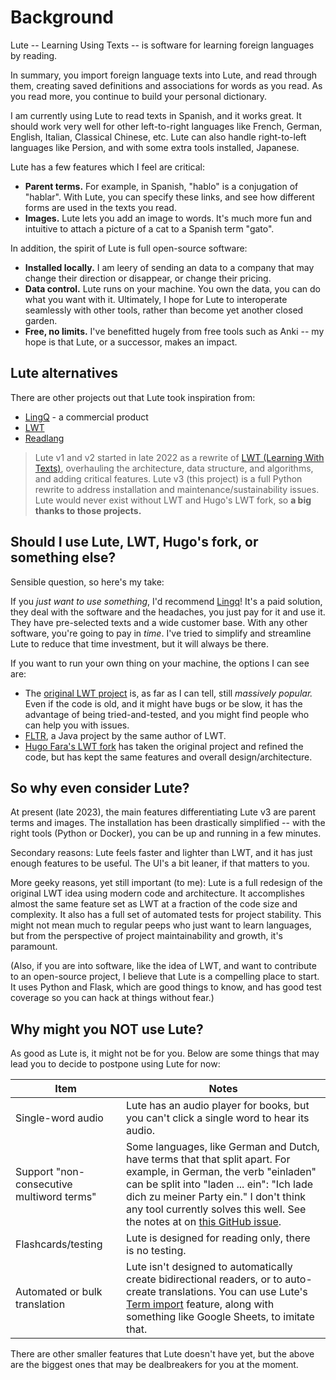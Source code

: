 # Background

Lute -- Learning Using Texts -- is software for learning foreign languages by reading.

In summary, you import foreign language texts into Lute, and read through them, creating saved definitions and associations for words as you read.  As you read more, you continue to build your personal dictionary.

I am currently using Lute to read texts in Spanish, and it works great.  It should work very well for other left-to-right languages like French, German, English, Italian, Classical Chinese, etc.  Lute can also handle right-to-left languages like Persion, and with some extra tools installed, Japanese.

Lute has a few features which I feel are critical:

* **Parent terms.**  For example, in Spanish, "hablo" is a conjugation of "hablar".  With Lute, you can specify these links, and see how different forms are used in the texts you read.
* **Images.**  Lute lets you add an image to words.  It's much more fun and intuitive to attach a picture of a cat to a Spanish term "gato".

In addition, the spirit of Lute is full open-source software:

* **Installed locally.**  I am leery of sending an data to a company that may change their direction or disappear, or change their pricing.
* **Data control.**  Lute runs on your machine.  You own the data, you can do what you want with it.  Ultimately, I hope for Lute to interoperate seamlessly with other tools, rather than become yet another closed garden.
* **Free, no limits.**  I've benefitted hugely from free tools such as Anki -- my hope is that Lute, or a successor, makes an impact.

## Lute alternatives

There are other projects out that Lute took inspiration from:

* [LingQ](https://www.lingq.com/) - a commercial product
* [LWT](https://github.com/HugoFara/lwt)
* [Readlang](https://readlang.com/)

> Lute v1 and v2 started in late 2022 as a rewrite of [LWT (Learning With Texts)](https://github.com/HugoFara/lwt), overhauling the architecture, data structure, and algorithms, and adding critical features.  Lute v3 (this project) is a full Python rewrite to address installation and maintenance/sustainability issues.  Lute would never exist without LWT and Hugo's LWT fork, so **a big thanks to those projects.**

## Should I use Lute, LWT, Hugo's fork, or something else?

Sensible question, so here's my take:

If you _just want to use something_, I'd recommend [Lingq](https://www.lingq.com/en/)!  It's a paid solution, they deal with the software and the headaches, you just pay for it and use it.  They have pre-selected texts and a wide customer base.  With any other software, you're going to pay in _time_.  I've tried to simplify and streamline Lute to reduce that time investment, but it will always be there.

If you want to run your own thing on your machine, the options I can see are:

* The [original LWT project](https://sourceforge.net/projects/learning-with-texts/) is, as far as I can tell, still *massively popular.*  Even if the code is old, and it might have bugs or be slow, it has the advantage of being tried-and-tested, and you might find people who can help you with issues.
* [FLTR](https://sourceforge.net/projects/foreign-language-text-reader/), a Java project by the same author of LWT.
* [Hugo Fara's LWT fork](https://github.com/HugoFara/lwt) has taken the original project and refined the code, but has kept the same features and overall design/architecture.

## So why even consider Lute?

At present (late 2023), the main features differentiating Lute v3 are parent terms and images.  The installation has been drastically simplified -- with the right tools (Python or Docker), you can be up and running in a few minutes.

Secondary reasons: Lute feels faster and lighter than LWT, and it has just enough features to be useful.  The UI's a bit leaner, if that matters to you.

More geeky reasons, yet still important (to me): Lute is a full redesign of the original LWT idea using modern code and architecture.  It accomplishes almost the same feature set as LWT at a fraction of the code size and complexity.  It also has a full set of automated tests for project stability.  This might not mean much to regular peeps who just want to learn languages, but from the perspective of project maintainability and growth, it's paramount.

(Also, if you are into software, like the idea of LWT, and want to contribute to an open-source project, I believe that Lute is a compelling place to start.  It uses Python and Flask, which are good things to know, and has good test coverage so you can hack at things without fear.)

## Why might you NOT use Lute?

As good as Lute is, it might not be for you.  Below are some things that may lead you to decide to postpone using Lute for now:

| Item | Notes |
| --- | --- |
| Single-word audio | Lute has an audio player for books, but you can't click a single word to hear its audio. | 
| Support "non-consecutive multiword terms" | Some languages, like German and Dutch, have terms that that split apart.  For example, in German, the verb "einladen" can be split into "laden ... ein": "Ich lade dich zu meiner Party ein."  I don't think any tool currently solves this well.  See the notes at on [this GitHub issue](https://github.com/jzohrab/lute/issues/58). |
| Flashcards/testing | Lute is designed for reading only, there is no testing. |
| Automated or bulk translation | Lute isn't designed to automatically create bidirectional readers, or to auto-create translations.  You can use Lute's [Term import](https://github.com/jzohrab/lute/wiki/Bulk-Term-Import) feature, along with something like Google Sheets, to imitate that. |

There are other smaller features that Lute doesn't have yet, but the above are the biggest ones that may be dealbreakers for you at the moment.
